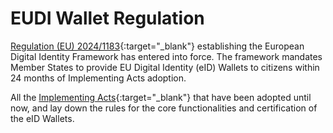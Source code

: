# EUDI Wallet Regulation 

[Regulation (EU) 2024/1183](https://eur-lex.europa.eu/legal-content/EN/TXT/?uri=celex%3A32024R1183){:target="_blank"}
 establishing the European Digital Identity Framework has entered into force. The framework mandates Member States to provide EU Digital Identity (eID) Wallets to citizens within 24 months of Implementing Acts adoption. 

All the [Implementing Acts](https://digital-strategy.ec.europa.eu/en/library/implementing-regulation-european-digital-identity-wallets){:target="_blank"}
 that have been adopted until now, and lay down the rules for the core functionalities and certification of the eID Wallets. 
